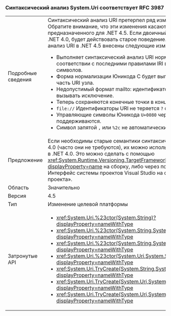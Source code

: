 ### <a name="systemuri-parsing-adheres-to-rfc-3987"></a>Синтаксический анализ System.Uri соответствует RFC 3987

|   |   |
|---|---|
|Подробные сведения|Синтаксический анализ URI претерпел ряд изменений в .NET 4.5. Обратите внимание, что эти изменения касаются только кода, предназначенного для .NET 4.5. Если двоичный файл предназначен для .NET 4.0, будет действовать старое поведение. В синтаксический анализ URI в .NET 4.5 внесены следующие изменения.<ul><li>Выполняет синтаксический анализ URI нормализации и проверка в соответствии с последними правилами IRI в стандарте RFC 3987 символов.</li><li>Форма нормализации Юникода C будет выполняться только на часть URI узла.</li><li>Недопустимый формат mailto: идентификаторы URI теперь будет вызывать исключение.</li><li>Теперь сохраняются конечные точки в конце сегмента пути.</li><li><code>file://</code> Идентификаторы URI не теряется <code>?</code> символов.</li><li>Управляющие символы Юникода <code>U+0080</code> через <code>U+009F</code> не поддерживаются.</li><li>Символ запятой <code>,</code> или <code>%2c</code> не автоматически отменяется.</li></ul>|
|Предложение|Если необходимы старые семантики синтаксического анализа URI .NET 4.0 (часто они не требуются), их можно использовать для нацеливания в .NET 4.0. Это можно сделать с помощью <xref:System.Runtime.Versioning.TargetFrameworkAttribute?displayProperty=name> на сборку, либо через пользовательский Интерфейс системы проектов Visual Studio на странице «свойства проекта».|
|Область|Значительно|
|Версия|4.5|
|Тип|Изменение целевой платформы|
|Затронутые API|<ul><li><xref:System.Uri.%23ctor(System.String)?displayProperty=nameWithType></li><li><xref:System.Uri.%23ctor(System.String,System.Boolean)?displayProperty=nameWithType></li><li><xref:System.Uri.%23ctor(System.String,System.UriKind)?displayProperty=nameWithType></li><li><xref:System.Uri.%23ctor(System.Uri,System.String)?displayProperty=nameWithType></li><li><xref:System.Uri.TryCreate(System.String,System.UriKind,System.Uri@)?displayProperty=nameWithType></li><li><xref:System.Uri.TryCreate(System.Uri,System.String,System.Uri@)?displayProperty=nameWithType></li><li><xref:System.Uri.TryCreate(System.Uri,System.Uri,System.Uri@)?displayProperty=nameWithType></li></ul>|

